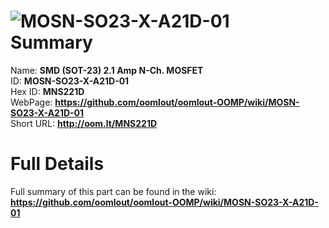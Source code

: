
![MOSN-SO23-X-A21D-01](https://github.com/oomlout/oomlout-OOMP/blob/master/parts/MOSN-SO23-X-A21D-01/MOSN-SO23-X-A21D-01_420.jpg)   
Summary
=================
  
Name: __SMD (SOT-23) 2.1 Amp N-Ch. MOSFET__    
ID: __MOSN-SO23-X-A21D-01__   
Hex ID: __MNS221D__   
WebPage: __https://github.com/oomlout/oomlout-OOMP/wiki/MOSN-SO23-X-A21D-01__   
Short URL: __http://oom.lt/MNS221D__   

Full Details
==========================
Full summary of this part can be found in the wiki:   
__https://github.com/oomlout/oomlout-OOMP/wiki/MOSN-SO23-X-A21D-01__    

